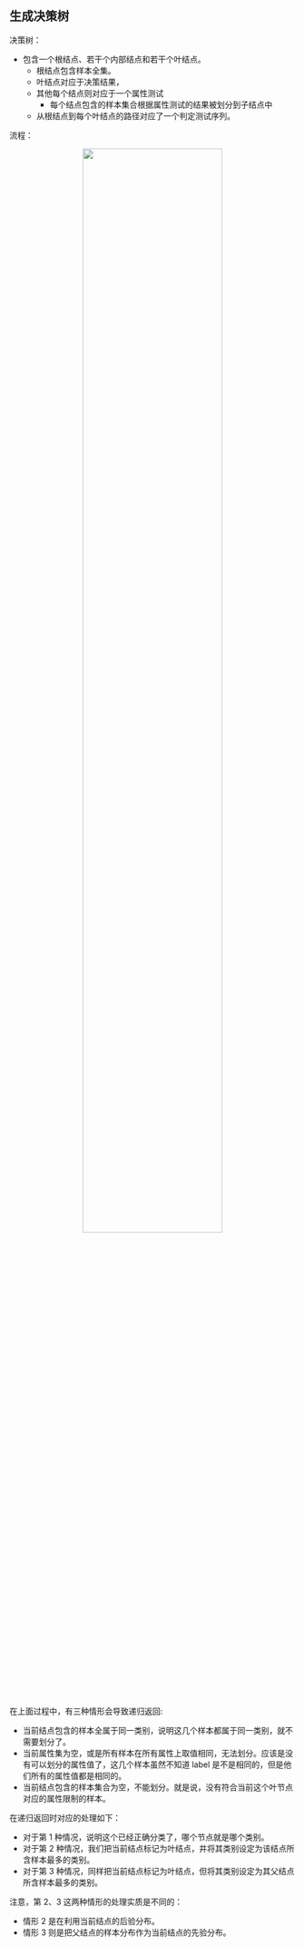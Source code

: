 

## 生成决策树


决策树：

- 包含一个根结点、若干个内部结点和若干个叶结点。
  - 根结点包含样本全集。
  - 叶结点对应于决策结果，
  - 其他每个结点则对应于一个属性测试
    - 每个结点包含的样本集合根据属性测试的结果被划分到子结点中
  - 从根结点到每个叶结点的路径对应了一个判定测试序列。


流程：


<p align="center">
    <img width="70%" height="70%" src="http://images.iterate.site/blog/image/180626/6aBKeL3IiF.png?imageslim">
</p>


在上面过程中，有三种情形会导致递归返回:

- 当前结点包含的样本全属于同一类别，说明这几个样本都属于同一类别，就不需要划分了。
- 当前属性集为空，或是所有样本在所有属性上取值相同，无法划分。应该是没有可以划分的属性值了，这几个样本虽然不知道 label 是不是相同的，但是他们所有的属性值都是相同的。
- 当前结点包含的样本集合为空，不能划分。就是说，没有符合当前这个叶节点对应的属性限制的样本。

在递归返回时对应的处理如下：

- 对于第 1 种情况，说明这个已经正确分类了，哪个节点就是哪个类别。
- 对于第 2 种情况，我们把当前结点标记为叶结点，井将其类别设定为该结点所含样本最多的类别。
- 对于第 3 种情况，同样把当前结点标记为叶结点，但将其类别设定为其父结点所含样本最多的类别。


注意，第 2、3 这两种情形的处理实质是不同的：

- 情形 2 是在利用当前结点的后验分布。
- 情形 3 则是把父结点的样本分布作为当前结点的先验分布。
